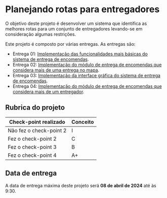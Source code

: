 # Planejando rotas para entregadores

O objetivo deste projeto é desenvolver um sistema que identifica as melhores rotas para um conjunto de entregadores levando-se em consideração algumas restrições. 

Este projeto é composto por várias entregas. As entregas são: 

* Entrega 01: [Implementação das funcionalidades mais básicas do sistema de entrega de encomendas](./parte01/index.md).
* Entrega 02: [Implementação do módulo de entrega de encomendas que considera mais de uma entrega no mapa](./parte02/index.md). 
* Entrega 03: [Implementação da interface gráfica do sistema de entrega de encomendas](./parte03/index.md).
* Entrega 04: [Implementação do módulo de entrega de encomendas que considera mais de um entregador](./parte04/index.md).

## Rubrica do projeto

| Check-point realizado | Conceito |
|-----------------------|----------|
| Não fez o check-point 2 | I |
| Fez o check-point 2 | C |
| Fez o check-point 3 | B |
| Fez o check-point 4 | A+ |

## Data de entrega

A data de entrega máxima deste projeto será **08 de abril de 2024** até às 9:30. 